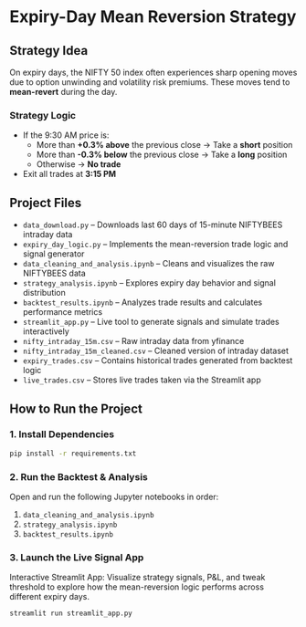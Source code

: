 # Expiry-Day Mean Reversion Strategy

## Strategy Idea

On expiry days, the NIFTY 50 index often experiences sharp opening moves due to option unwinding and volatility risk premiums. These moves tend to **mean-revert** during the day.

### Strategy Logic

- If the 9:30 AM price is:
  - More than **+0.3% above** the previous close → Take a **short** position
  - More than **-0.3% below** the previous close → Take a **long** position
  - Otherwise → **No trade**
- Exit all trades at **3:15 PM**

## Project Files

- `data_download.py` – Downloads last 60 days of 15-minute NIFTYBEES intraday data
- `expiry_day_logic.py` – Implements the mean-reversion trade logic and signal generator
- `data_cleaning_and_analysis.ipynb` – Cleans and visualizes the raw NIFTYBEES data
- `strategy_analysis.ipynb` – Explores expiry day behavior and signal distribution
- `backtest_results.ipynb` – Analyzes trade results and calculates performance metrics
- `streamlit_app.py` – Live tool to generate signals and simulate trades interactively
- `nifty_intraday_15m.csv` – Raw intraday data from yfinance
- `nifty_intraday_15m_cleaned.csv` – Cleaned version of intraday dataset
- `expiry_trades.csv` – Contains historical trades generated from backtest logic
- `live_trades.csv` – Stores live trades taken via the Streamlit app

## How to Run the Project

### 1. Install Dependencies

```bash
pip install -r requirements.txt
```

### 2. Run the Backtest & Analysis

Open and run the following Jupyter notebooks in order:
1. `data_cleaning_and_analysis.ipynb`
2. `strategy_analysis.ipynb`
3. `backtest_results.ipynb`

### 3. Launch the Live Signal App
Interactive Streamlit App: Visualize strategy signals, P&L, and tweak threshold to explore how the mean-reversion logic performs across different expiry days.
```bash
streamlit run streamlit_app.py
```

